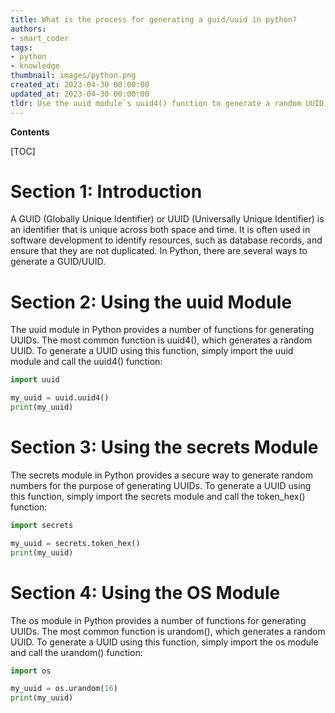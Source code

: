 ```yaml
---
title: What is the process for generating a guid/uuid in python?
authors:
- smart_coder
tags:
- python
- knowledge
thumbnail: images/python.png
created_at: 2023-04-30 00:00:00
updated_at: 2023-04-30 00:00:00
tldr: Use the uuid module`s uuid4() function to generate a random UUID in Python.
---
```


**Contents**

[TOC]

# Section 1: Introduction
A GUID (Globally Unique Identifier) or UUID (Universally Unique Identifier) is an identifier that is unique across both space and time. It is often used in software development to identify resources, such as database records, and ensure that they are not duplicated. In Python, there are several ways to generate a GUID/UUID.

# Section 2: Using the uuid Module
The uuid module in Python provides a number of functions for generating UUIDs. The most common function is uuid4(), which generates a random UUID. To generate a UUID using this function, simply import the uuid module and call the uuid4() function:

```python
import uuid

my_uuid = uuid.uuid4()
print(my_uuid)
```

# Section 3: Using the secrets Module
The secrets module in Python provides a secure way to generate random numbers for the purpose of generating UUIDs. To generate a UUID using this function, simply import the secrets module and call the token_hex() function:

```python
import secrets

my_uuid = secrets.token_hex()
print(my_uuid)
```

# Section 4: Using the OS Module
The os module in Python provides a number of functions for generating UUIDs. The most common function is urandom(), which generates a random UUID. To generate a UUID using this function, simply import the os module and call the urandom() function:

```python
import os

my_uuid = os.urandom(16)
print(my_uuid)
```
